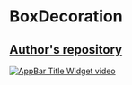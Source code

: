 # BoxDecoration
## [Author's repository](https://github.com/TheTechDesigner/BoxDecoration)

[![AppBar Title Widget video](https://img.youtube.com/vi/tOd5nh7bWxo/0.jpg)](https://youtu.be/tOd5nh7bWxo "BoxDecoration ")
